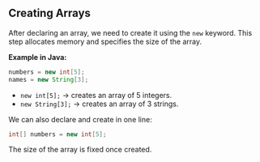 ## Creating Arrays

After declaring an array, we need to create it using the `new` keyword. This step allocates memory and specifies the size of the array.

**Example in Java:**

```java
numbers = new int[5];
names = new String[3];
```

- `new int[5];` → creates an array of 5 integers.
- `new String[3];` → creates an array of 3 strings.

We can also declare and create in one line:

```java
int[] numbers = new int[5];
```

The size of the array is fixed once created.
